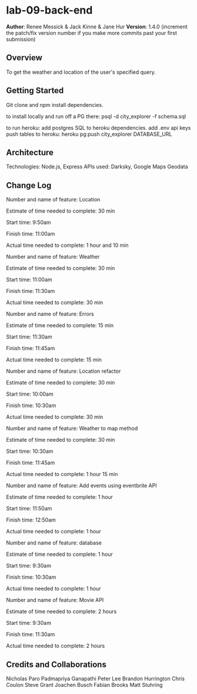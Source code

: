 # lab-09-back-end

**Author**: Renee Messick & Jack Kinne & Jane Hur
**Version**: 1.4.0 (increment the patch/fix version number if you make more commits past your first submission)

## Overview
To get the weather and location of the user's specified query.

## Getting Started
Git clone and npm install dependencies.

to install locally and run off a PG there:
psql -d city_explorer -f schema.sql

to run heroku:
add postgres SQL to heroku dependencies.
add .env api keys
push tables to heroku:
heroku pg:push city_explorer DATABASE_URL

## Architecture
Technologies: Node.js, Express
APIs used: Darksky, Google Maps Geodata

## Change Log



Number and name of feature: Location

Estimate of time needed to complete: 30 min

Start time: 9:50am

Finish time: 11:00am

Actual time needed to complete: 1 hour and 10 min

<!-- ------------- -->
Number and name of feature: Weather

Estimate of time needed to complete: 30 min

Start time: 11:00am

Finish time: 11:30am

Actual time needed to complete: 30 min

<!-- ------------- -->
Number and name of feature: Errors

Estimate of time needed to complete: 15 min

Start time: 11:30am

Finish time: 11:45am

Actual time needed to complete: 15 min

<!-- ------------- -->
Number and name of feature: Location refactor

Estimate of time needed to complete: 30 min

Start time: 10:00am

Finish time: 10:30am

Actual time needed to complete: 30 min

<!-- ------------- -->
Number and name of feature: Weather to map method

Estimate of time needed to complete: 30 min

Start time: 10:30am

Finish time: 11:45am

Actual time needed to complete: 1 hour 15 min

<!-- ------------- -->
Number and name of feature: Add events using eventbrite API

Estimate of time needed to complete: 1 hour

Start time: 11:50am

Finish time: 12:50am

Actual time needed to complete: 1 hour

<!-- ------------- -->
Number and name of feature: database

Estimate of time needed to complete: 1 hour

Start time: 9:30am

Finish time: 10:30am

Actual time needed to complete: 1 hour

<!-- ------------- -->
Number and name of feature: Movie API

Estimate of time needed to complete: 2 hours

Start time: 9:30am

Finish time: 11:30am

Actual time needed to complete: 2 hours

## Credits and Collaborations
Nicholas Paro
Padmapriya Ganapathi
Peter Lee
Brandon Hurrington
Chris Coulon
Steve Grant
Joachen Busch
Fabian Brooks
Matt Stuhring

